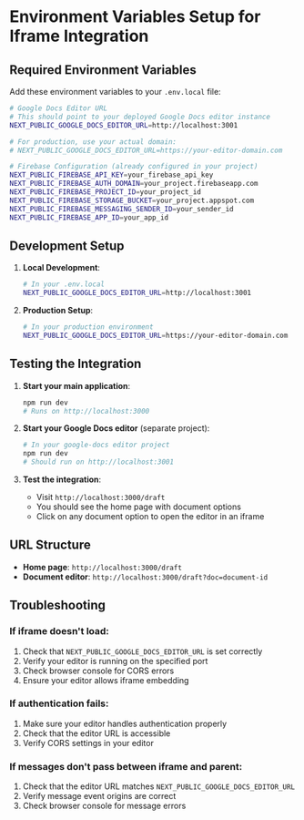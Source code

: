 # Environment Variables Setup for Iframe Integration

## Required Environment Variables

Add these environment variables to your `.env.local` file:

```bash
# Google Docs Editor URL
# This should point to your deployed Google Docs editor instance
NEXT_PUBLIC_GOOGLE_DOCS_EDITOR_URL=http://localhost:3001

# For production, use your actual domain:
# NEXT_PUBLIC_GOOGLE_DOCS_EDITOR_URL=https://your-editor-domain.com

# Firebase Configuration (already configured in your project)
NEXT_PUBLIC_FIREBASE_API_KEY=your_firebase_api_key
NEXT_PUBLIC_FIREBASE_AUTH_DOMAIN=your_project.firebaseapp.com
NEXT_PUBLIC_FIREBASE_PROJECT_ID=your_project_id
NEXT_PUBLIC_FIREBASE_STORAGE_BUCKET=your_project.appspot.com
NEXT_PUBLIC_FIREBASE_MESSAGING_SENDER_ID=your_sender_id
NEXT_PUBLIC_FIREBASE_APP_ID=your_app_id
```

## Development Setup

1. **Local Development**:
   ```bash
   # In your .env.local
   NEXT_PUBLIC_GOOGLE_DOCS_EDITOR_URL=http://localhost:3001
   ```

2. **Production Setup**:
   ```bash
   # In your production environment
   NEXT_PUBLIC_GOOGLE_DOCS_EDITOR_URL=https://your-editor-domain.com
   ```

## Testing the Integration

1. **Start your main application**:
   ```bash
   npm run dev
   # Runs on http://localhost:3000
   ```

2. **Start your Google Docs editor** (separate project):
   ```bash
   # In your google-docs editor project
   npm run dev
   # Should run on http://localhost:3001
   ```

3. **Test the integration**:
   - Visit `http://localhost:3000/draft`
   - You should see the home page with document options
   - Click on any document option to open the editor in an iframe

## URL Structure

- **Home page**: `http://localhost:3000/draft`
- **Document editor**: `http://localhost:3000/draft?doc=document-id`

## Troubleshooting

### If iframe doesn't load:
1. Check that `NEXT_PUBLIC_GOOGLE_DOCS_EDITOR_URL` is set correctly
2. Verify your editor is running on the specified port
3. Check browser console for CORS errors
4. Ensure your editor allows iframe embedding

### If authentication fails:
1. Make sure your editor handles authentication properly
2. Check that the editor URL is accessible
3. Verify CORS settings in your editor

### If messages don't pass between iframe and parent:
1. Check that the editor URL matches `NEXT_PUBLIC_GOOGLE_DOCS_EDITOR_URL`
2. Verify message event origins are correct
3. Check browser console for message errors
